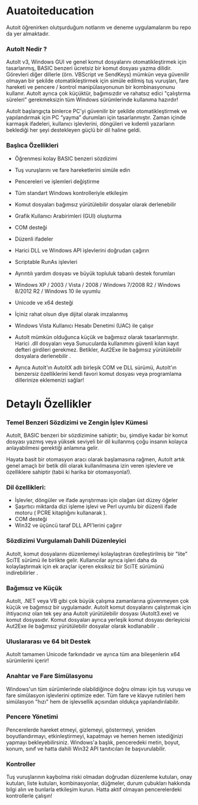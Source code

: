 # Auatoiteducation
Autoit öğrenirken olutşurduğum notlarım ve deneme uygulamalarım bu repo da yer almaktadır.

### AutoIt Nedir ?

AutoIt v3, Windows GUI ve genel komut dosyalarını otomatikleştirmek için tasarlanmış, BASIC benzeri ücretsiz bir komut dosyası yazma dilidir. Görevleri diğer dillerle (örn. VBScript ve SendKeys) mümkün veya güvenilir olmayan bir şekilde otomatikleştirmek için simüle edilmiş tuş vuruşları, fare hareketi ve pencere / kontrol manipülasyonunun bir kombinasyonunu kullanır. AutoIt ayrıca çok küçüktür, bağımsızdır ve rahatsız edici "çalıştırma süreleri" gerekmeksizin tüm Windows sürümlerinde kullanıma hazırdır!

AutoIt başlangıçta binlerce PC'yi güvenilir bir şekilde otomatikleştirmek ve yapılandırmak için PC “yayma” durumları için tasarlanmıştır. Zaman içinde karmaşık ifadeleri, kullanıcı işlevlerini, döngüleri ve kıdemli yazarların beklediği her şeyi destekleyen güçlü bir dil haline geldi.

### Başlıca Özellikleri

- Öğrenmesi kolay BASIC benzeri sözdizimi
- Tuş vuruşlarını ve fare hareketlerini simüle edin
- Pencereleri ve işlemleri değiştirme
- Tüm standart Windows kontrolleriyle etkileşim
- Komut dosyaları bağımsız yürütülebilir dosyalar olarak derlenebilir
- Grafik Kullanıcı Arabirimleri (GUI) oluşturma
- COM desteği
- Düzenli ifadeler
- Harici DLL ve Windows API işlevlerini doğrudan çağırın
- Scriptable RunAs işlevleri
- Ayrıntılı yardım dosyası ve büyük topluluk tabanlı destek forumları
- Windows XP / 2003 / Vista / 2008 / Windows 7/2008 R2 / Windows 8/2012 R2 / Windows 10 ile uyumlu
- Unicode ve x64 desteği
- İçiniz rahat olsun diye dijital olarak imzalanmış
- Windows Vista Kullanıcı Hesabı Denetimi (UAC) ile çalışır
- AutoIt mümkün olduğunca küçük ve bağımsız olarak tasarlanmıştır. Harici .dll dosyaları veya Sunucularda kullanımını güvenli kılan kayıt defteri girdileri gerekmez. Betikler, Aut2Exe ile bağımsız yürütülebilir dosyalara derlenebilir .

- Ayrıca AutoIt'ın AutoItX adlı birleşik COM ve DLL sürümü, AutoIt'ın benzersiz özelliklerini kendi favori komut dosyası veya programlama dillerinize eklemenizi sağlar!


# Detaylı Özellikler
### Temel Benzeri Sözdizimi ve Zengin İşlev Kümesi

AutoIt, BASIC benzeri bir sözdizimine sahiptir; bu, şimdiye kadar bir komut dosyası yazmış veya yüksek seviyeli bir dil kullanmış çoğu insanın kolayca anlayabilmesi gerektiği anlamına gelir.

Hayata basit bir otomasyon aracı olarak başlamasına rağmen, AutoIt artık genel amaçlı bir betik dili olarak kullanılmasına izin veren işlevlere ve özelliklere sahiptir (tabii ki harika bir otomasyonla!).

### Dil özellikleri:

- İşlevler, döngüler ve ifade ayrıştırması için olağan üst düzey öğeler
- Şaşırtıcı miktarda dizi işleme işlevi ve Perl uyumlu bir düzenli ifade motoru ( PCRE kitaplığını kullanarak ).
- COM desteği
- Win32 ve üçüncü taraf DLL API'lerini çağırır
 

### Sözdizimi Vurgulamalı Dahili Düzenleyici

AutoIt, komut dosyalarını düzenlemeyi kolaylaştıran özelleştirilmiş bir "lite" SciTE sürümü ile birlikte gelir. Kullanıcılar ayrıca işleri daha da kolaylaştırmak için ek araçlar içeren eksiksiz bir SciTE sürümünü indirebilirler .

 

### Bağımsız ve Küçük

AutoIt, .NET veya VB gibi çok büyük çalışma zamanlarına güvenmeyen çok küçük ve bağımsız bir uygulamadır. AutoIt komut dosyalarını çalıştırmak için ihtiyacınız olan tek şey ana AutoIt yürütülebilir dosyası (AutoIt3.exe) ve komut dosyasıdır. Komut dosyaları ayrıca yerleşik komut dosyası derleyicisi Aut2Exe ile bağımsız yürütülebilir dosyalar olarak kodlanabilir .

 

### Uluslararası ve 64 bit Destek

AutoIt tamamen Unicode farkındadır ve ayrıca tüm ana bileşenlerin x64 sürümlerini içerir!

 

### Anahtar ve Fare Simülasyonu

Windows'un tüm sürümlerinde olabildiğince doğru olması için tuş vuruşu ve fare simülasyon işlevlerini optimize eder. Tüm fare ve klavye rutinleri hem simülasyon "hızı" hem de işlevsellik açısından oldukça yapılandırılabilir.

 

### Pencere Yönetimi


Pencerelerde hareket etmeyi, gizlemeyi, göstermeyi, yeniden boyutlandırmayı, etkinleştirmeyi, kapatmayı ve hemen hemen istediğinizi yapmayı bekleyebilirsiniz. Windows'a başlık, penceredeki metin, boyut, konum, sınıf ve hatta dahili Win32 API tanıtıcıları ile başvurulabilir.

 

### Kontroller

Tuş vuruşlarının kaybolma riski olmadan doğrudan düzenleme kutuları, onay kutuları, liste kutuları, kombinasyonlar, düğmeler, durum çubukları hakkında bilgi alın ve bunlarla etkileşim kurun. Hatta aktif olmayan pencerelerdeki kontrollerle çalışın!
